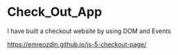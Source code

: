 # Check_Out_App
I have built a checkout website by using DOM and Events

https://emreozdin.github.io/js-5-checkout-page/
